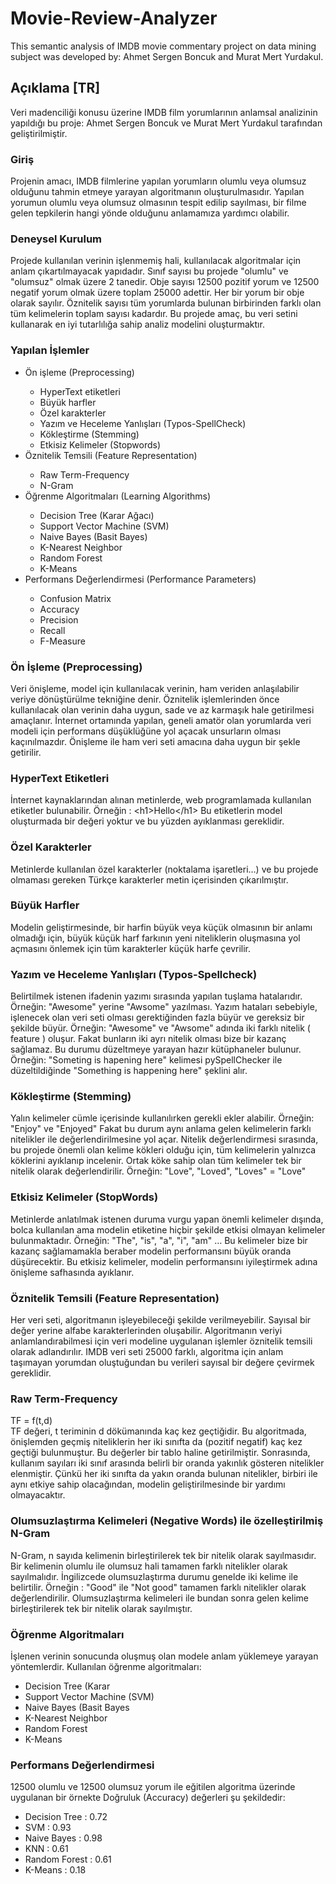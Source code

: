 # Movie-Review-Analyzer

This semantic analysis of IMDB movie commentary project on data mining subject was developed by:
Ahmet Sergen Boncuk and Murat Mert Yurdakul.

## Açıklama [TR]

Veri madenciliği konusu üzerine IMDB film yorumlarının anlamsal analizinin yapıldığı bu proje:
Ahmet Sergen Boncuk ve Murat Mert Yurdakul tarafından geliştirilmiştir.

### Giriş

Projenin amacı, IMDB filmlerine yapılan yorumların olumlu veya olumsuz olduğunu tahmin etmeye yarayan algoritmanın oluşturulmasıdır.
Yapılan yorumun olumlu veya olumsuz olmasının tespit edilip sayılması, bir filme gelen tepkilerin hangi yönde olduğunu anlamamıza yardımcı olabilir.

### Deneysel Kurulum

Projede kullanılan verinin işlenmemiş hali, kullanılacak algoritmalar için anlam çıkartılmayacak yapıdadır. 
Sınıf sayısı bu projede "olumlu" ve "olumsuz" olmak üzere 2 tanedir.
Obje sayısı 12500 pozitif yorum ve 12500 negatif yorum olmak üzere toplam 25000 adettir. Her bir yorum bir obje olarak sayılır.
Öznitelik sayısı tüm yorumlarda bulunan birbirinden farklı olan tüm kelimelerin toplam sayısı kadardır.
Bu projede amaç, bu veri setini kullanarak en iyi tutarlılığa sahip analiz modelini oluşturmaktır.

### Yapılan İşlemler

<ul>
  <li>Ön işleme (Preprocessing)</li>
  <ul>
      <li>HyperText etiketleri</li>
      <li>Büyük harfler</li>
      <li>Özel karakterler</li>
      <li>Yazım ve Heceleme Yanlışları (Typos-SpellCheck)</li>
      <li>Kökleştirme (Stemming)</li>
      <li>Etkisiz Kelimeler (Stopwords)</li>
  </ul>
  <li>Öznitelik Temsili (Feature Representation)</li>
  <ul>
    <li>Raw Term-Frequency</li>
    <li>N-Gram</li>
  </ul>
  <li>Öğrenme Algoritmaları (Learning Algorithms)</li>
  <ul>
    <li>Decision Tree (Karar Ağacı)</li>
    <li>Support Vector Machine (SVM)</li>
    <li>Naive Bayes (Basit Bayes)</li>
    <li>K-Nearest Neighbor</li>
    <li>Random Forest</li>
    <li>K-Means</li>
  </ul>
  <li>Performans Değerlendirmesi (Performance Parameters)</li>
  <ul>
    <li>Confusion Matrix</li>
    <li>Accuracy</li>
    <li>Precision</li>
    <li>Recall</li>
    <li>F-Measure</li>
  </ul>
</ul>

### Ön İşleme (Preprocessing)

Veri önişleme, model için kullanılacak verinin, ham veriden anlaşılabilir veriye dönüştürülme tekniğine denir.
Öznitelik işlemlerinden önce kullanılacak olan verinin daha uygun, sade ve az karmaşık hale getirilmesi amaçlanır.
İnternet ortamında yapılan, geneli amatör olan yorumlarda veri modeli için performans düşüklüğüne yol açacak unsurların olması kaçınılmazdır.
Önişleme ile ham veri seti amacına daha uygun bir şekle getirilir.

### HyperText Etiketleri

İnternet kaynaklarından alınan metinlerde, web programlamada kullanılan etiketler bulunabilir. 
Örneğin : &#60;h1&#62;Hello&#60;/h1&#62;
Bu etiketlerin model oluşturmada bir değeri yoktur ve bu yüzden ayıklanması gereklidir.

### Özel Karakterler

Metinlerde kullanılan özel karakterler (noktalama işaretleri…) ve bu projede olmaması gereken Türkçe karakterler metin içerisinden çıkarılmıştır.

### Büyük Harfler

Modelin geliştirmesinde, bir harfin büyük veya küçük olmasının bir anlamı olmadığı için, büyük küçük harf farkının yeni niteliklerin oluşmasına yol açmasını önlemek için tüm karakterler küçük harfe çevrilir.

### Yazım ve Heceleme Yanlışları (Typos-Spellcheck)

Belirtilmek istenen ifadenin yazımı sırasında yapılan tuşlama hatalarıdır.
Örneğin: "Awesome" yerine "Awsome" yazılması.
Yazım hataları sebebiyle, işlenecek olan veri seti olması gerektiğinden fazla büyür ve gereksiz bir şekilde büyür.
Örneğin: "Awesome" ve "Awsome" adında iki farklı nitelik ( feature ) oluşur. Fakat bunların iki ayrı nitelik olması bize bir kazanç sağlamaz.
Bu durumu düzeltmeye yarayan hazır kütüphaneler bulunur.
Örneğin: "Someting is hapening here" kelimesi pySpellChecker ile düzeltildiğinde "Something is happening here" şeklini alır.

### Kökleştirme (Stemming)

Yalın kelimeler cümle içerisinde kullanılırken gerekli ekler alabilir.
Örneğin: "Enjoy" ve "Enjoyed"
Fakat bu durum aynı anlama gelen kelimelerin farklı nitelikler ile değerlendirilmesine yol açar.
Nitelik değerlendirmesi sırasında, bu projede önemli olan kelime kökleri olduğu için, tüm kelimelerin yalnızca köklerini ayıklanıp incelenir. 
Ortak köke sahip olan tüm kelimeler tek bir nitelik olarak değerlendirilir.
Örneğin: "Love", "Loved", "Loves" = "Love"

### Etkisiz Kelimeler (StopWords)

Metinlerde anlatılmak istenen duruma vurgu yapan önemli kelimeler dışında, bolca kullanılan ama modelin etiketine hiçbir şekilde etkisi olmayan kelimeler bulunmaktadır.
Örneğin: "The", "is", "a", "i", "am" …
Bu kelimeler bize bir kazanç sağlamamakla beraber modelin performansını büyük oranda düşürecektir.
Bu etkisiz kelimeler, modelin performansını iyileştirmek adına önişleme safhasında ayıklanır.

### Öznitelik Temsili (Feature Representation)

Her veri seti, algoritmanın işleyebileceği şekilde verilmeyebilir.
Sayısal bir değer yerine alfabe karakterlerinden oluşabilir.
Algoritmanın veriyi anlamlandırabilmesi için veri modeline uygulanan işlemler öznitelik temsili olarak adlandırılır.
IMDB veri seti 25000 farklı, algoritma için anlam taşımayan yorumdan oluştuğundan bu verileri sayısal bir değere çevirmek gereklidir.

### Raw Term-Frequency

TF = f(t,d)<br>
TF değeri, t teriminin d dökümanında kaç kez geçtiğidir.
Bu algoritmada, önişlemden geçmiş niteliklerin her iki sınıfta da (pozitif negatif) kaç kez geçtiği bulunmuştur. Bu değerler bir tablo haline getirilmiştir.
Sonrasında, kullanım sayıları iki sınıf arasında belirli bir oranda yakınlık gösteren nitelikler elenmiştir. Çünkü her iki sınıfta da yakın oranda bulunan nitelikler, birbiri ile aynı etkiye sahip olacağından, modelin geliştirilmesinde bir yardımı olmayacaktır.

### Olumsuzlaştırma Kelimeleri (Negative Words) ile özelleştirilmiş N-Gram

N-Gram, n sayıda kelimenin birleştirilerek tek bir nitelik olarak sayılmasıdır.
Bir kelimenin olumlu ile olumsuz hali tamamen farklı nitelikler olarak sayılmalıdır. İngilizcede olumsuzlaştırma durumu genelde iki kelime ile belirtilir.
Örneğin : "Good" ile "Not good" tamamen farklı nitelikler olarak değerlendirilir.
Olumsuzlaştırma kelimeleri ile bundan sonra gelen kelime birleştirilerek tek bir nitelik olarak sayılmıştır.

### Öğrenme Algoritmaları

İşlenen verinin sonucunda oluşmuş olan modele anlam yüklemeye yarayan yöntemlerdir.
Kullanılan öğrenme algoritmaları:
<ul>
  <li>Decision Tree (Karar</li>
  <li>Support Vector Machine (SVM)</li>
  <li>Naive Bayes (Basit Bayes</li>
  <li>K-Nearest Neighbor</li>
  <li>Random Forest</li>
  <li>K-Means</li>
</ul>

### Performans Değerlendirmesi

12500 olumlu ve 12500 olumsuz yorum ile eğitilen algoritma üzerinde uygulanan bir örnekte Doğruluk (Accuracy) değerleri şu şekildedir:
<ul>
<li>Decision Tree : 0.72</li>
<li>SVM : 0.93</li>
<li>Naive Bayes : 0.98</li>
<li>KNN : 0.61</li>
<li>Random Forest : 0.61</li>
<li>K-Means : 0.18</li>
</ul>
